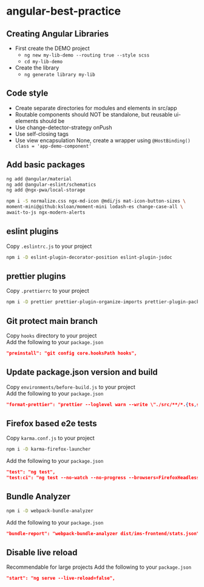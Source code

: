 # angular-best-practice

## Creating Angular Libraries

- First create the DEMO project
   - `ng new my-lib-demo --routing true --style scss`
   - `cd my-lib-demo`
- Create the library
   - `ng generate library my-lib`

## Code style
- Create separate directories for modules and elements in src/app
- Routable components should NOT be standalone, but reusable ui-elements should be
- Use change-detector-strategy onPush
- Use self-closing tags
- Use view encapsulation None, create a wrapper using `@HostBinding() class = 'app-demo-component'`

## Add basic packages

```sh
ng add @angular/material
ng add @angular-eslint/schematics
ng add @ngx-pwa/local-storage

npm i -S normalize.css ngx-md-icon @mdi/js mat-icon-button-sizes \
moment-mini@github:ksloan/moment-mini lodash-es change-case-all \
await-to-js ngx-modern-alerts
```

## eslint plugins

Copy `.eslintrc.js` to your project

```sh
npm i -D eslint-plugin-decorator-position eslint-plugin-jsdoc
```

## prettier plugins

Copy `.prettierrc` to your project

```sh
npm i -D prettier prettier-plugin-organize-imports prettier-plugin-packagejson
```

## Git protect main branch
Copy `hooks` directory to your project<br>
Add the following to your `package.json`

```json
"preinstall": "git config core.hooksPath hooks",
```

## Update package.json version and build

Copy `environments/before-build.js` to your project<br>
Add the following to your `package.json`

```json
"format-prettier": "prettier --loglevel warn --write \"./src/**/*.{ts,scss,json}\"",
```

## Firefox based e2e tests

Copy `karma.conf.js` to your project

```sh
npm i -D karma-firefox-launcher
```

Add the following to your `package.json`

```json
"test": "ng test",
"test:ci": "ng test --no-watch --no-progress --browsers=FirefoxHeadless",
```

## Bundle Analyzer

```sh
npm i -D webpack-bundle-analyzer
```

Add the following to your `package.json`

```json
"bundle-report": "webpack-bundle-analyzer dist/ims-frontend/stats.json",
```

## Disable live reload

Recommendable for large projects
Add the following to your `package.json`

```json
"start": "ng serve --live-reload=false",
```
